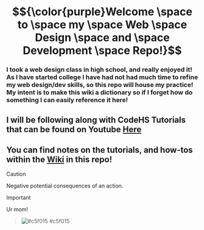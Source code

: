 
# $${\color{purple}Welcome \space to \space  my \space  Web \space  Design \space and \space Development \space  Repo!}$$

### I took a web design class in high school, and really enjoyed it! As I have started college I have had not had much time to refine my web design/dev skills, so this repo will house my practice! My intent is to make this wiki a dictionary so if I forget how do something I can easily reference it here!

## I will be following along with CodeHS Tutorials that can be found on Youtube [Here](https://www.youtube.com/watch?v=Nsw0rAQOqos&list=PLUEYQSaHI9SK6P6LaBOVtK0POhFu5GDKR) 

## You can find notes on the tutorials, and how-tos within the [Wiki](https://github.com/Hsanokklis/WedDesignAndDevelopment/wiki) in this repo! 

> [!CAUTION]
> Negative potential consequences of an action.

> [!IMPORTANT]
> Ur mom!

> ![#c5f015](Hello) #c5f015

